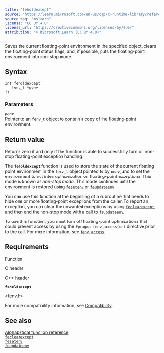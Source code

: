 ```yaml
---
title: "feholdexcept"
source: "https://learn.microsoft.com/en-us/cpp/c-runtime-library/reference/feholdexcept2?view=msvc-170"
source_tag: "mslearn"
license: "CC BY 4.0"
license_url: "https://creativecommons.org/licenses/by/4.0/"
attribution: "© Microsoft Learn (CC BY 4.0)"
---
```

Saves the current floating-point environment in the specified object, clears the floating-point status flags, and, if possible, puts the floating-point environment into non-stop mode.

## Syntax

```
int feholdexcept(
   fenv_t *penv
);
```

### Parameters

_`penv`_  
Pointer to an `fenv_t` object to contain a copy of the floating-point environment.

## Return value

Returns zero if and only if the function is able to successfully turn on non-stop floating-point exception handling.

The **`feholdexcept`** function is used to store the state of the current floating point environment in the `fenv_t` object pointed to by _`penv`_, and to set the environment to not interrupt execution on floating-point exceptions. This mode is known as _non-stop mode_. This mode continues until the environment is restored using [`fesetenv`](https://learn.microsoft.com/en-us/cpp/c-runtime-library/reference/fesetenv1?view=msvc-170) or [`feupdateenv`](https://learn.microsoft.com/en-us/cpp/c-runtime-library/reference/feupdateenv?view=msvc-170).

You can use this function at the beginning of a subroutine that needs to hide one or more floating-point exceptions from the caller. To report an exception, you can clear the unwanted exceptions by using [`feclearexcept`](https://learn.microsoft.com/en-us/cpp/c-runtime-library/reference/feclearexcept1?view=msvc-170), and then end the non-stop mode with a call to `feupdateenv`.

To use this function, you must turn off floating-point optimizations that could prevent access by using the `#pragma fenv_access(on)` directive prior to the call. For more information, see [`fenv_access`](https://learn.microsoft.com/en-us/cpp/preprocessor/fenv-access?view=msvc-170).

## Requirements

Function

C header

C++ header

**`feholdexcept`**

<fenv.h>

<cfenv>

For more compatibility information, see [Compatibility](https://learn.microsoft.com/en-us/cpp/c-runtime-library/compatibility?view=msvc-170).

## See also

[Alphabetical function reference](https://learn.microsoft.com/en-us/cpp/c-runtime-library/reference/crt-alphabetical-function-reference?view=msvc-170)  
[`feclearexcept`](https://learn.microsoft.com/en-us/cpp/c-runtime-library/reference/feclearexcept1?view=msvc-170)  
[`fesetenv`](https://learn.microsoft.com/en-us/cpp/c-runtime-library/reference/fesetenv1?view=msvc-170)  
[`feupdateenv`](https://learn.microsoft.com/en-us/cpp/c-runtime-library/reference/feupdateenv?view=msvc-170)